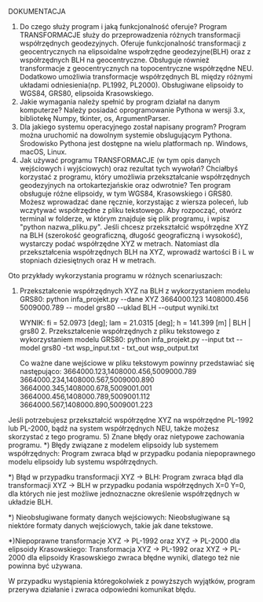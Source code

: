 DOKUMENTACJA
1) Do czego służy program i jaką funkcjonalność oferuje?
Program TRANSFORMACJE służy do przeprowadzenia różnych transformacji współrzędnych geodezyjnych.
Oferuje funkcjonalność transformacji z geocentrycznych na elipsoidalne wspołrzędne geodezyjne(BLH) oraz z współrzędnych BLH na geocentryczne.
Obsługuje również transformacje z geocentrycznych na topocentryczne współrzędne NEU.
Dodatkowo umożliwia transformacje współrzędnych BL między różnymi układami odniesienia(np. PL1992, PL2000).
Obsługiwane elipsoidy to WGS84, GRS80, elipsoida Krasowskiego.
2) Jakie wymagania należy spełnić by program działał na danym komputerze?
 Należy posiadać oprogramowanie Pythona w wersji 3.x, bibliotekę Numpy, tkinter, os, ArgumentParser.
4) Dla jakiego systemu operacyjnego został napisany program?
Program można uruchomić na dowolnym systemie obslugującym Pythona. 
Środowisko Pythona jest dostępne na wielu platformach np. Windows, 
macOS, Linux.
5) Jak używać programu TRANSFORMACJE (w tym opis danych wejściowych i wyjściowych) oraz rezultat tych wywołań?
Chciałbyś korzystać z programu, który umożliwia przekształcanie 
współrzędnych geodezyjnych na ortokartezjańskie oraz odwrotnie? Ten 
program obsługuje różne elipsoidy, w tym WGS84, Krasowskiego i GRS80. 
Możesz wprowadzać dane ręcznie, korzystając z wiersza poleceń, lub 
wczytywać współrzędne z pliku tekstowego. Aby rozpocząć, otwórz terminal 
w folderze, w którym znajduje się plik programu, i wpisz "python 
nazwa_pliku.py".
Jeśli chcesz przekształcić współrzędne XYZ na BLH (szerokość 
geograficzną, długość geograficzną i wysokość), wystarczy podać 
współrzędne XYZ w metrach. Natomiast dla przekształcenia współrzędnych 
BLH na XYZ, wprowadź wartości B i L w stopniach dziesiętnych oraz H w 
metrach.
   
Oto przykłady wykorzystania programu w różnych scenariuszach:
1. Przekształcenie współrzędnych XYZ na BLH z wykorzystaniem modelu 
   GRS80:
   python infa_projekt.py --dane XYZ 3664000.123 1408000.456 5009000.789 -- 
   model grs80 --uklad BLH --output wyniki.txt

   WYNIK: fi = 52.0973 [deg]; lam = 21.0315 [deg]; h = 141.399 [m] | BLH | 
          grs80
   2. Przekształcenie współrzędnych z pliku tekstowego z wykorzystaniem 
      modelu GRS80:
   python infa_projekt.py --input txt --model grs80 -txt wsp_input.txt - 
   txt_out wsp_output.txt

   Co ważne dane wejściowe w pliku tekstowym powinny przedstawiać się 
   następująco:
   3664000.123,1408000.456,5009000.789
   3664000.234,1408000.567,5009000.890
   3664000.345,1408000.678,5009001.001
   3664000.456,1408000.789,5009001.112
   3664000.567,1408000.890,5009001.223

Jeśli potrzebujesz przekształcić współrzędne XYZ na współrzędne PL-1992 lub PL-2000, bądź na system współrzędnych NEU, także możesz skorzystać z tego programu.
5) Znane błędy oraz nietypowe zachowania programu.
   *) Błędy związane z modelem elipsoidy lub systemem współrzędnych:
     Program zwraca błąd w przypadku podania niepoprawnego modelu elipsoidy 
     lub systemu współrzędnych.

   *) Błąd w przypadku transformacji XYZ -> BLH:
     Program zwraca błąd dla transformacji XYZ -> BLH w przypadku podania 
     współrzędnych X=0 Y=0, dla których nie jest możliwe jednoznaczne 
     określenie współrzędnych w układzie BLH.

   *) Nieobsługiwane formaty danych wejściowych:
     Nieobsługiwane są niektóre formaty danych wejściowych, takie jak dane 
     tekstowe.

   *)Niepoprawne transformacje XYZ -> PL-1992 oraz XYZ -> PL-2000 dla 
     elipsoidy Krasowskiego:
     Transformacja XYZ -> PL-1992 oraz XYZ -> PL-2000 dla elipsoidy 
     Krasowskiego zwraca błędne wyniki, dlatego też nie powinna być używana.

W przypadku wystąpienia któregokolwiek z powyższych wyjątków, program przerywa działanie i zwraca odpowiedni komunikat błędu.







   
